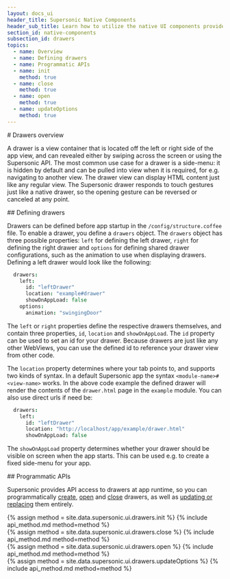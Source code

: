 ```yaml
---
layout: docs_ui
header_title: Supersonic Native Components
header_sub_title: Learn how to utilize the native UI components provided by Supersonic to their fullest.
section_id: native-components
subsection_id: drawers
topics:
  - name: Overview
  - name: Defining drawers
  - name: Programmatic APIs
  - name: init
    method: true
  - name: close
    method: true
  - name: open
    method: true
  - name: updateOptions
    method: true
---
```


<section class="docs-section" id="overview">
# Drawers overview

A drawer is a view container that is located off the left or right side of the app view, and can revealed either by swiping across the screen or using the Supersonic API. The most common use case for a drawer is a side-menu: it is hidden by default and can be pulled into view when it is required, for e.g. navigating to another view. The drawer view can display HTML content just like any regular view. The Supersonic drawer responds to touch gestures just like a native drawer, so the opening gesture can be reversed or canceled at any point.
</section>

<section class="docs-section" id="defining-drawers">
## Defining drawers

Drawers can be defined before app startup in the `/config/structure.coffee` file. To enable a drawer, you define a `drawers` object. The `drawers` object has three possible properties: `left` for defining the left drawer, `right` for defining the right drawer and `options` for defining shared drawer configurations, such as the animation to use when displaying drawers. Defining a left drawer would look like the following:

```coffeescript
  drawers:
    left:
      id: "leftDrawer"
      location: "example#drawer"
      showOnAppLoad: false
    options:
      animation: "swingingDoor"
```

The `left` or `right` properties define the respective drawers themselves, and contain three properties, `id`, `location` and `showOnAppLoad`. The `id` property can be used to set an id for your drawer. Because drawers are just like any other WebViews, you can use the defined id to reference your drawer view from other code.

The `location` property determines where your tab points to, and supports two kinds of syntax. In a default Supersonic app the syntax `<module-name>#<view-name>` works. In the above code example the defined drawer will render the contents of the `drawer.html` page in the `example` module. You can also use direct urls if need be:

```coffeescript
  drawers:
    left:
      id: "leftDrawer"
      location: "http://localhost/app/example/drawer.html"
      showOnAppLoad: false
```

The `showOnAppLoad` property determines whether your drawer should be visible on screen when the app starts. This can be used e.g. to create a fixed side-menu for your app.
</section>

<section class="docs-section" id="programmatic-apis">
## Programmatic APIs

Supersonic provides API access to drawers at app runtime, so you can programmatically [create](#init), [open](#open) and [close](#close) drawers, as well as [updating or replacing](#updateOptions) them entirely.
</section>

<section class="docs-section" id="init">
{% assign method = site.data.supersonic.ui.drawers.init %}
{% include api_method.md method=method %}
</section>

<section class="docs-section" id="close">
{% assign method = site.data.supersonic.ui.drawers.close %}
{% include api_method.md method=method %}
</section>

<section class="docs-section" id="open">
{% assign method = site.data.supersonic.ui.drawers.open %}
{% include api_method.md method=method %}
</section>

<section class="docs-section" id="updateOptions">
{% assign method = site.data.supersonic.ui.drawers.updateOptions %}
{% include api_method.md method=method %}
</section>